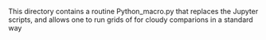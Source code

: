 This directory contains a routine Python\_macro.py that replaces the Jupyter scripts, and allows one to run grids of 
for cloudy comparions in a standard way
